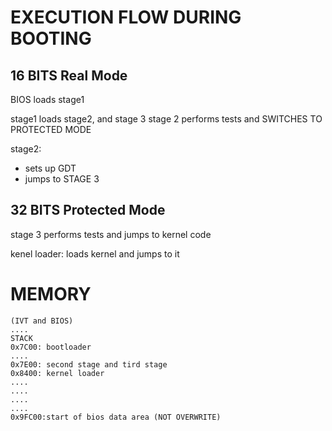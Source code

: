 # EXECUTION FLOW DURING BOOTING 


## 16 BITS Real Mode
BIOS loads stage1

stage1 loads stage2, and stage 3
stage 2 performs tests and SWITCHES TO PROTECTED MODE

stage2:                                
* sets up GDT
* jumps to STAGE 3


## 32 BITS Protected Mode

stage 3 performs tests and jumps to kernel code





kenel loader: loads kernel and jumps to it


# MEMORY


    (IVT and BIOS)
    .... 
    STACK
    0x7C00: bootloader
    ....
    0x7E00: second stage and tird stage
    0x8400: kernel loader
    ....
    ....
    ....
    ....
    0x9FC00:start of bios data area (NOT OVERWRITE)